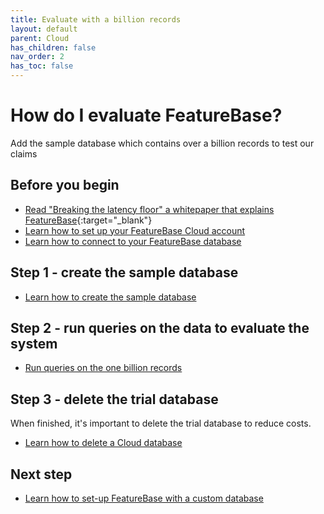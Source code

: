 ```yaml
---
title: Evaluate with a billion records
layout: default
parent: Cloud
has_children: false
nav_order: 2
has_toc: false
---
```


# How do I evaluate FeatureBase?

Add the sample database which contains over a billion records to test our claims

## Before you begin

* [Read "Breaking the latency floor" a whitepaper that explains FeatureBase](https://www.featurebase.com/blog/breaking-the-latency-floor-white-paper){:target="_blank"}
* [Learn how to set up your FeatureBase Cloud account](/docs/cloud/cloud-org/cloud-signup)
* [Learn how to connect to your FeatureBase database](/docs/cloud/cloud-db-connect/cloud-db-connect)

## Step 1 - create the sample database

* [Learn how to create the sample database](/docs/cloud/cloud-databases/cloud-db-create-sample)

## Step 2 - run queries on the data to evaluate the system

* [Run queries on the one billion records](/docs/cloud/cloud-query/cloud-query-sample-db)

## Step 3 - delete the trial database

When finished, it's important to delete the trial database to reduce costs.

* [Learn how to delete a Cloud database](/docs/cloud/cloud-databases/cloud-db-delete)

## Next step

* [Learn how to set-up FeatureBase with a custom database](/docs/cloud/cloud-setup)
